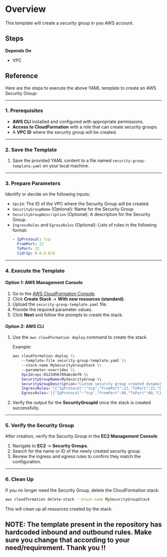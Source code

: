 # Overview
<p> This template will create a security group in you AWS account.</p>

## Steps 


__Depends On__

- VPC
## Reference


Here are the steps to execute the above YAML template to create an AWS Security Group:

---

### **1. Prerequisites**
- **AWS CLI** installed and configured with appropriate permissions.
- **Access to CloudFormation** with a role that can create security groups.
- A **VPC ID** where the security group will be created.

---

### **2. Save the Template**
1. Save the provided YAML content to a file named `security-group-template.yaml` on your local machine.

---

### **3. Prepare Parameters**
Identify or decide on the following inputs:
- `VpcId`: The ID of the VPC where the Security Group will be created.
- `SecurityGroupName` (Optional): Name for the Security Group.
- `SecurityGroupDescription` (Optional): A description for the Security Group.
- `IngressRules` and `EgressRules` (Optional): Lists of rules in the following format:
  ```yaml
  - IpProtocol: tcp
    FromPort: 22
    ToPort: 22
    CidrIp: 0.0.0.0/0
  ```

---

### **4. Execute the Template**
#### Option 1: **AWS Management Console**
1. Go to the [AWS CloudFormation Console](https://console.aws.amazon.com/cloudformation/).
2. Click **Create Stack** → **With new resources (standard)**.
3. Upload the `security-group-template.yaml` file.
4. Provide the required parameter values.
5. Click **Next** and follow the prompts to create the stack.

#### Option 2: **AWS CLI**
1. Use the `aws cloudformation deploy` command to create the stack.

   Example:
   ```bash
   aws cloudformation deploy \\
       --template-file security-group-template.yaml \\
       --stack-name MySecurityGroupStack \\
       --parameter-overrides \\
       VpcId=vpc-0123456789abcdef0 \\
       SecurityGroupName=MySecurityGroup \\
       SecurityGroupDescription="Custom security group created dynamically." \\
       IngressRules='[{"IpProtocol":"tcp","FromPort":22,"ToPort":22,"CidrIp":"0.0.0.0/0"}]' \\
       EgressRules='[{"IpProtocol":"tcp","FromPort":80,"ToPort":80,"CidrIp":"0.0.0.0/0"}]'
   ```

2. Verify the output for the **SecurityGroupId** once the stack is created successfully.

---

### **5. Verify the Security Group**
After creation, verify the Security Group in the **EC2 Management Console**:
1. Navigate to **EC2** → **Security Groups**.
2. Search for the name or ID of the newly created security group.
3. Review the ingress and egress rules to confirm they match the configuration.

---

### **6. Clean Up**
If you no longer need the Security Group, delete the CloudFormation stack:
```bash
aws cloudformation delete-stack --stack-name MySecurityGroupStack
```

This will clean up all resources created by the stack.

## NOTE: The template present in the repository has hardcoded inbound and outbound rules. Make sure you change that according to your need/requirement. Thank you !!
